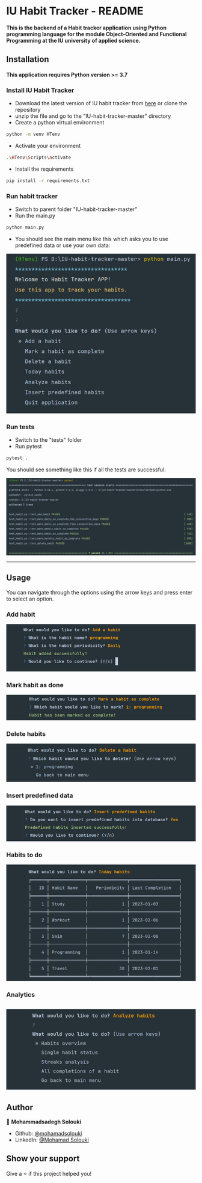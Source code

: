 IU Habit Tracker - README
====================================================================================    
**This is the backend of a Habit tracker application using Python programming language for the module Object-Oriented and 
Functional Programming at the IU university of applied science.**

## Installation

#### This application requires Python version >= 3.7

### Install IU Habit Tracker

- Download the latest version of IU habit tracker from 
[here](https://github.com/mohamadsolouki/IU-habit-tracker/archive/refs/heads/main.zip) or clone the repository 
- unzip the file and go to the "IU-habit-tracker-master" directory
- Create a python virtual environment

``` sh
python -m venv HTenv
```

- Activate your environment

``` sh
.\HTenv\Scripts\activate
```

- Install the requirements

``` sh
pip install -r requirements.txt
```

### Run habit tracker

- Switch to parent folder "IU-habit-tracker-master"
- Run the main.py

``` sh
python main.py
```

- You should see the main menu like this which asks you to use predefined data or use your own data:

![Main menu](docs/main_menu.png)

### Run tests

- Switch to the "tests" folder
- Run pytest

``` sh
pytest .
```

You should see something like this if all the tests are successful:

![Command Output](docs/test.png)

---
## Usage

You can navigate through the options using the arrow keys and press enter to select an option.
 
### Add habit
 

![Add habit](docs/add_habit.png)

### Mark habit as done

![Mark habit as done](docs/mark_habit.png)

### Delete habits

![Delete habits](docs/delete_habit.png)

### Insert predefined data

![Insert predefined data](docs/predefined.png)

### Habits to do

![Habits to do](docs/todo.png)

### Analytics

![Analytics](docs/analyze.png)
---

## Author

👤 **Mohammadsadegh Solouki**

* Github: [@mohamadsolouki](https://github.com/mohamadsolouki)
* LinkedIn: [@Mohamad Solouki](https://linkedin.com/in/mohamadsolouki)

## Show your support

Give a ⭐️ if this project helped you!
